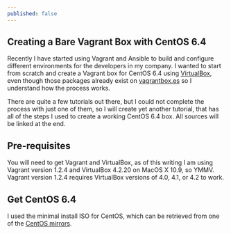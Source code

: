 ```yaml
---
published: false
---
```


## Creating a Bare Vagrant Box with CentOS 6.4
Recently I have started using Vagrant and Ansible to build and configure different environments for the developers in my company. I wanted to start from scratch and create a Vagrant box for CentOS 6.4 using [VirtualBox](https://www.virtualbox.org), even though those packages already exist on [vagrantbox.es](http://www.vagrantbox.es/) so I understand how the process works.

There are quite a few tutorials out there, but I could not complete the process with just one of them, so I will create yet another tutorial, that has all of the steps I used to create a working CentOS 6.4 box. All sources will be linked at the end.

## Pre-requisites
You will need to get Vagrant and VirtualBox, as of this writing I am using Vagrant version 1.2.4 and VirtualBox 4.2.20 on MacOS X 10.9, so YMMV. Vagrant version 1.2.4 requires VirtualBox versions of 4.0, 4.1, or 4.2 to work.

## Get CentOS 6.4
I used the minimal install ISO for CentOS, which can be retrieved from one of the [CentOS mirrors](http://www.centos.org/modules/tinycontent/index.php?id=30).
